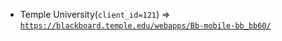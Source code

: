 - Temple University(`client_id=121`) => [`https://blackboard.temple.edu/webapps/Bb-mobile-bb_bb60/`](https://blackboard.temple.edu/webapps/Bb-mobile-bb_bb60/)
